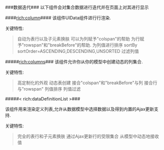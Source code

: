 ###数据迭代###
以下组件会对集合数据进行迭代并在页面上对其进行显示


####<rich:column>####
该组件UIData组件进行行渲染.


关键特性:
> 自动为表行以及子元素换肤
> 可以为列赋予"colspan"的帮助
> 为行赋予"rowspan"和"breakBefore"的帮助.
> 为列值进行排序
sortBy
sortOrder=ASCENDING,DESCENDING,UNSORTED
> 过滤列值

#####<rich:columns>###
该组件允许你从你的模型中创建动态的列集合.

关键特性:
> 高定制化的外观
> 动态表创建
> 接合"colspan"和"breakBefore"与列
> 接合行与"rowspan"
> 列值排序
> 列值过滤



#####< rich:dataDefinitionList >###

该组件用来渲染定义列表,允许从数据模型中选择数据以及得到内置的Ajax更新支持.

关键特性:
>完全的表行和子元素换肤
>通过Ajax更新行的受限集合
>从模型中动态地接收值

